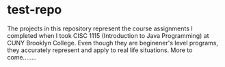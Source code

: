 # test-repo

The projects in this repository represent the course assignments I completed when I took CISC 1115 (Introduction to Java Programming) at CUNY Brooklyn College. Even though they are beginener's level programs, they accurately represent and apply to real life situations. More to come........
